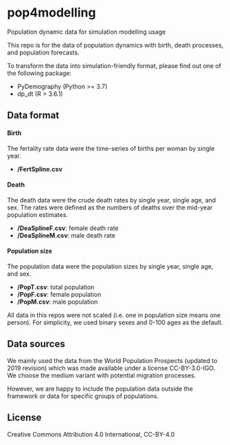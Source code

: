 # pop4modelling
Population dynamic data for simulation modelling usage

This repo is for the data of population dynamics with birth, death processes, and population forecasts. 

To transform the data into simulation-friendly format, please find out one of the following package:

- PyDemography (Python >= 3.7)
- dp_dt (R > 3.6.1)


## Data format

#### Birth
The fertality rate data were the time-series of births per woman by single year.

- **/FertSpline.csv**

#### Death
The death data were the crude death rates by single year, single age, and sex. The rates were defined as the numbers of deaths over the mid-year population estimates. 

- **/DeaSplineF.csv**: female death rate
- **/DeaSplineM.csv**: male death rate

#### Population size
The population data were the population sizes by single year, single age, and sex. 

- **/PopT.csv**: total population
- **/PopF.csv**: female population
- **/PopM.csv**: male population


All data in this repos were not scaled (i.e. one in population size means one person). For simplicity, we used binary sexes and 0-100 ages as the default.


## Data sources
We mainly used the data from the World Population Prospects (updated to 2019 revision) which was made available under a license CC-BY-3.0-IGO. We choose the medium variant with potential migration processes. 


However, we are happy to include the population data outside the framework or data for specific groups of populations. 


## License

Creative Commons Attribution 4.0 International, CC-BY-4.0

